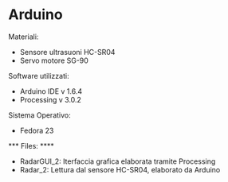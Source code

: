 # Arduino

Materiali:
  * Sensore ultrasuoni HC-SR04
  * Servo motore SG-90
  
Software utilizzati:
  * Arduino IDE v 1.6.4
  * Processing v 3.0.2
  
Sistema Operativo:
  * Fedora 23
  
 ***    Files:  ****
 
 - RadarGUI_2: Iterfaccia grafica elaborata tramite Processing 
 - Radar_2: Lettura dal sensore HC-SR04, elaborato da Arduino
